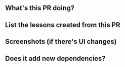 ## What's this PR doing?

## List the lessons created from this PR

## Screenshots (if there's UI changes)

## Does it add new dependencies?
